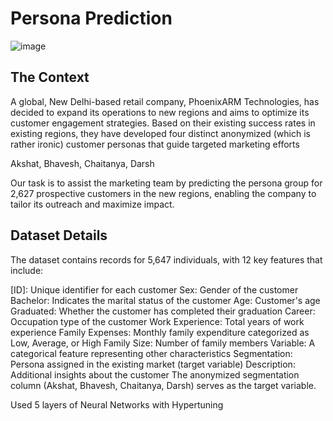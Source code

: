 # Persona Prediction
![image](https://github.com/user-attachments/assets/3f90dc0c-7dfd-4c9c-b2f3-cb92060bade6)

## The Context
A global, New Delhi-based retail company, PhoenixARM Technologies, has decided to expand its operations to new regions and aims to optimize its customer engagement strategies. Based on their existing success rates in existing regions, they have developed four distinct anonymized (which is rather ironic) customer personas that guide targeted marketing efforts

Akshat, Bhavesh, Chaitanya, Darsh

Our task is to assist the marketing team by predicting the persona group for 2,627 prospective customers in the new regions, enabling the company to tailor its outreach and maximize impact.

## Dataset Details
The dataset contains records for 5,647 individuals, with 12 key features that include:

[ID]: Unique identifier for each customer
Sex: Gender of the customer
Bachelor: Indicates the marital status of the customer
Age: Customer's age
Graduated: Whether the customer has completed their graduation
Career: Occupation type of the customer
Work Experience: Total years of work experience
Family Expenses: Monthly family expenditure categorized as Low, Average, or High
Family Size: Number of family members
Variable: A categorical feature representing other characteristics
Segmentation: Persona assigned in the existing market (target variable)
Description: Additional insights about the customer
The anonymized segmentation column (Akshat, Bhavesh, Chaitanya, Darsh) serves as the target variable.




Used 5 layers of Neural Networks with Hypertuning
